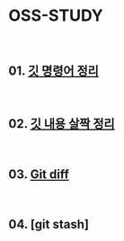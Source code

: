 # OSS-STUDY

<br>

## 01. [깃 명령어 정리](https://github.com/namerim/Git-Study/blob/main/%EA%B9%83%20%EB%AA%85%EB%A0%B9%EC%96%B4%20%EC%A0%95%EB%A6%AC.md "깃 명령어 정리")

<br>

## 02. [깃 내용 살짝 정리](https://github.com/namerim/Git-Study/blob/main/studying.md "깃 내용 살짝 정리")

<br>

## 03. [Git diff](https://github.com/namerim/Git-Study/tree/main "Git diff")

<br>

## 04. [git stash]
